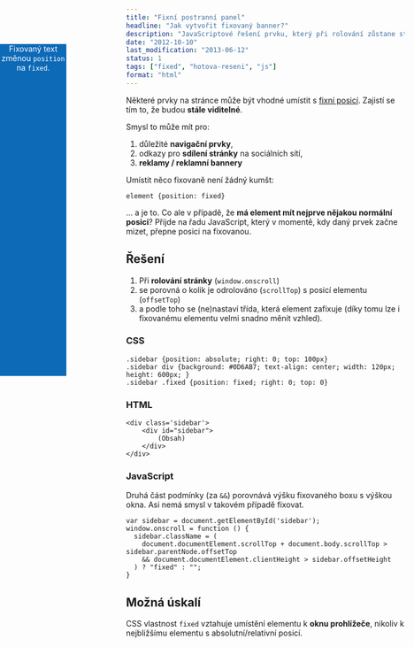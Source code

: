 ```yaml
---
title: "Fixní postranní panel"
headline: "Jak vytvořit fixovaný banner?"
description: "JavaScriptové řešení prvku, který při rolování zůstane stále viditelný."
date: "2012-10-10"
last_modification: "2013-06-12"
status: 1
tags: ["fixed", "hotova-reseni", "js"]
format: "html"
---
```


<!-- Kód ukázky -->
<style>
  .fixni-panel {position: absolute; left: 0; top: 120px; z-index: 0}
  .fixni-panel div {background: #0D6AB7; color: #fff; text-align: center; width: 120px; height: 600px; }
  .fixni-panel .fixed {position: fixed; top: 0}
</style>

<div class='fixni-panel'>
	<div id="sidebar">
		<p>Fixovaný text změnou <code>position</code> na <code>fixed</code>.
	</div>
</div>

<script>
var sidebar = document.getElementById('sidebar');

window.onscroll = function () {
  sidebar.className = (
    document.documentElement.scrollTop + document.body.scrollTop > sidebar.parentNode.offsetTop
    && document.documentElement.clientHeight > sidebar.offsetHeight
  ) ? "fixed" : "";
}
</script>
<!-- / konec ukázky -->

<p>Některé prvky na stránce může být vhodné umístit s <a href="/position#fixed">fixní posicí</a>. Zajistí se tím to, že budou <b>stále viditelné</b>.
<p>Smysl to může mít pro:
<ol>
  <li>důležité <b>navigační prvky</b>,
    <li>odkazy pro <b>sdílení stránky</b> na sociálních sítí,
      <li><b>reklamy / reklamní bannery</b>
</ol>

<p>Umístit něco fixovaně není žádný kumšt:
<pre><code>element {position: fixed}</code></pre>
<p>… a je to. Co ale v případě, že <b>má element mít nejprve nějakou normální posici</b>? Přijde na řadu JavaScript, který v momentě, kdy daný prvek začne mizet, přepne posici na fixovanou.

<h2>Řešení</h2>
<ol>
  <li>Při <b>rolování stránky</b> (<code>window.onscroll</code>)
<li>se porovná o kolik je odrolováno (<code>scrollTop</code>) s posicí elementu (<code>offsetTop</code>)
<li>a podle toho se (ne)nastaví třída, která element zafixuje (díky tomu lze i fixovanému elementu velmi snadno měnit vzhled).
</ol>

<h3>CSS</h3>
<pre><code>.sidebar {position: absolute; right: 0; top: 100px}
.sidebar div {background: #0D6AB7; text-align: center; width: 120px; height: 600px; }
.sidebar .fixed {position: fixed; right: 0; top: 0}</code></pre>

<h3>HTML</h3>
<pre><code>&lt;div class='sidebar'>
	&lt;div id="sidebar">
		(Obsah)
	&lt;/div>
&lt;/div></code></pre>

<h3>JavaScript</h3>
<p>Druhá část podmínky (za <code>&amp;&amp;</code>) porovnává výšku fixovaného boxu s výškou okna. Asi nemá smysl v takovém případě fixovat.
<pre><code>var sidebar = document.getElementById('sidebar');
window.onscroll = function () {
  sidebar.className = (
    document.documentElement.scrollTop + document.body.scrollTop > sidebar.parentNode.offsetTop
    && document.documentElement.clientHeight > sidebar.offsetHeight
  ) ? "fixed" : "";
}</code></pre>

<h2 id=uskali>Možná úskalí</h2>
<p>CSS vlastnost <code>fixed</code> vztahuje umístění elementu k <b>oknu prohlížeče</b>, nikoliv k nejbližšímu elementu s absolutní/relativní posicí.